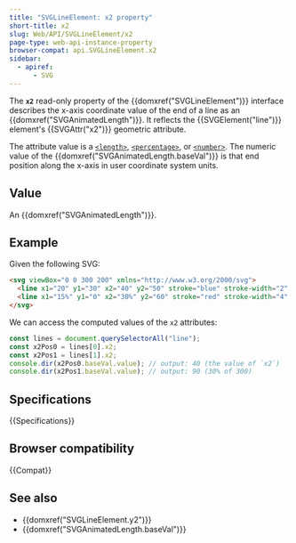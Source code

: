 ```yaml
---
title: "SVGLineElement: x2 property"
short-title: x2
slug: Web/API/SVGLineElement/x2
page-type: web-api-instance-property
browser-compat: api.SVGLineElement.x2
sidebar:
  - apiref:
      - SVG
---
```


The **`x2`** read-only property of the {{domxref("SVGLineElement")}} interface describes the x-axis coordinate value of the end of a line as an {{domxref("SVGAnimatedLength")}}. It reflects the {{SVGElement("line")}} element's {{SVGAttr("x2")}} geometric attribute.

The attribute value is a [`<length>`](/en-US/docs/Web/SVG/Guides/Content_type#length), [`<percentage>`](/en-US/docs/Web/SVG/Guides/Content_type#percentage), or [`<number>`](/en-US/docs/Web/SVG/Guides/Content_type#number). The numeric value of the {{domxref("SVGAnimatedLength.baseVal")}} is that end position along the x-axis in user coordinate system units.

## Value

An {{domxref("SVGAnimatedLength")}}.

## Example

Given the following SVG:

```html
<svg viewBox="0 0 300 200" xmlns="http://www.w3.org/2000/svg">
  <line x1="20" y1="30" x2="40" y2="50" stroke="blue" stroke-width="2" />
  <line x1="15%" y1="0" x2="30%" y2="60" stroke="red" stroke-width="4" />
</svg>
```

We can access the computed values of the `x2` attributes:

```js
const lines = document.querySelectorAll("line");
const x2Pos0 = lines[0].x2;
const x2Pos1 = lines[1].x2;
console.dir(x2Pos0.baseVal.value); // output: 40 (the value of `x2`)
console.dir(x2Pos1.baseVal.value); // output: 90 (30% of 300)
```

## Specifications

{{Specifications}}

## Browser compatibility

{{Compat}}

## See also

- {{domxref("SVGLineElement.y2")}}
- {{domxref("SVGAnimatedLength.baseVal")}}
